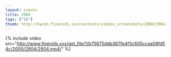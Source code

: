 ```yaml
--- 
layout: sieutv
title: 2904
tags: ["1k"]
thumb: http://hwcdn.finevids.xxx/contents/videos_screenshots/2000/2904/preview.mp4.jpg
---
```

{% include video src="http://www.finevids.xxx/get_file/1/b75675ddb387fe4f3c605ccaa58fd54c/2000/2904/2904.mp4/" %} 
